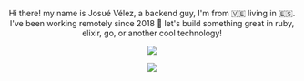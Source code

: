 <p align="center">
  Hi there! my name is Josué Vélez, a backend guy, I'm from 🇻🇪 living in 🇪🇸.
  I've been working remotely since 2018 🥰
  let's build something great in ruby, elixir, go, or another cool technology!
</p>


<p align="center">
    <img align="center" src="https://github-readme-stats.vercel.app/api?username=jvelez1&count_private=true&show_icons=true&theme=dark&hide=stars" />
</p>


<p align="center">
    <img align="center" src="https://github-readme-stats.vercel.app/api/top-langs/?username=jvelez1&layout=compact&hide=javascript,css" />
</p>

